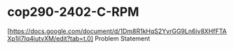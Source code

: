 # cop290-2402-C-RPM

[https://docs.google.com/document/d/1Dm8R1kHqS2YvrGG9Ln6iv8XHfFTAXp1jI7Iq4iutvXM/edit?tab=t.0] Problem Statement
